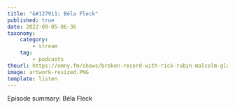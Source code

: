 ```yaml
---
title: "&#127911; Béla Fleck"
published: true
date: 2022-09-05-06-36
taxonomy:
    category:
        - stream
    tag:
        - podcasts
theurl: https://omny.fm/shows/broken-record-with-rick-rubin-malcolm-gladwell-bru/b-la-flack
image: artwork-resized.PNG
template: listen
---
```


Episode summary: Béla Fleck

